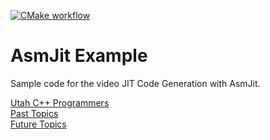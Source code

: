 [![CMake workflow](https://github.com/LegalizeAdulthood/asmjit-example/actions/workflows/cmake.yml/badge.svg)](https://github.com/LegalizeAdulthood/asmjit-example/actions/workflows/cmake.yml)

# AsmJit Example

Sample code for the video JIT Code Generation with AsmJit.

[Utah C++ Programmers](https://meetup.com/utah-cpp-programmers)\
[Past Topics](https://utahcpp.wordpress.com/past-meeting-topics/)\
[Future Topics](https://utahcpp.wordpress.com/future-meeting-topics/)
